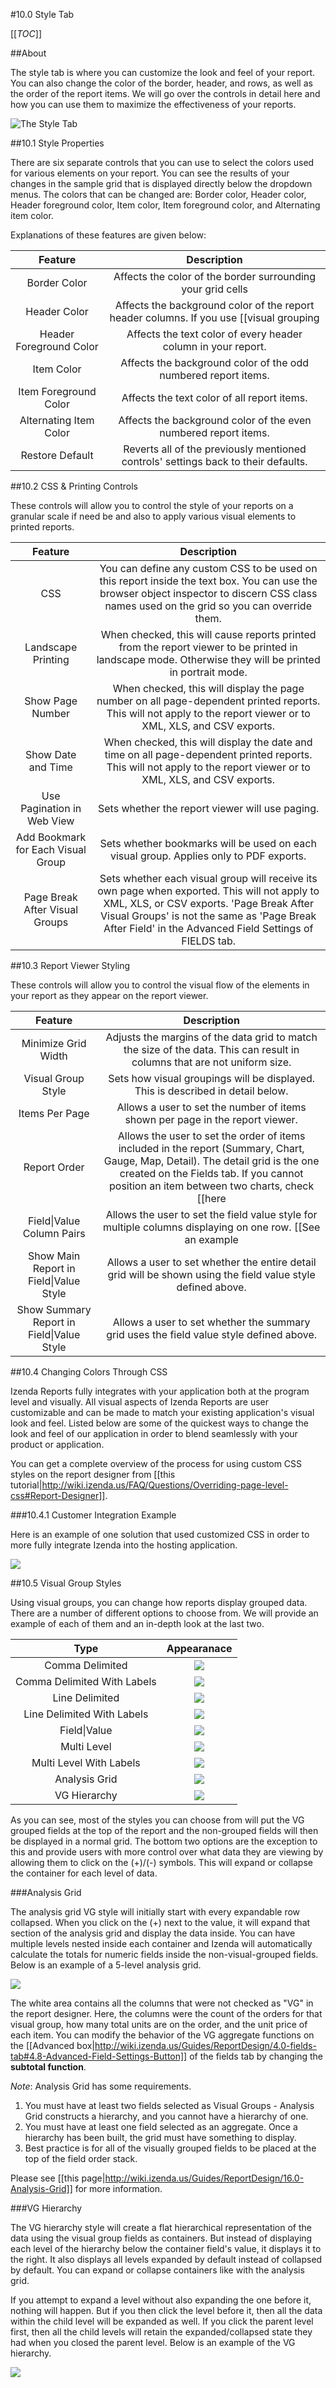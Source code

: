 #10.0 Style Tab

[[_TOC_]]

##About

The style tab is where you can customize the look and feel of your report. You can also change the color of the border, header, and rows, as well as the order of the report items. We will go over the controls in detail here and how you can use them to maximize the effectiveness of your reports.

![The Style Tab](http://wiki.izenda.us/Guides/ReportDesign/10-dot-0-Style-tab/style_tab.png)

##10.1 Style Properties

There are six separate controls that you can use to select the colors used for various elements on your report. You can see the results of your changes in the sample grid that is displayed directly below the dropdown menus. The colors that can be changed are: Border color, Header color, Header foreground color, Item color, Item foreground color, and Alternating item color.

Explanations of these features are given below:

|**Feature**|**Description**|
|:---------:|:-------------:|
|Border Color|Affects the color of the border surrounding your grid cells|
|Header Color|Affects the background color of the report header columns. If you use [[visual grouping|http://wiki.izenda.us/Guides/ReportDesign/4.0-fields-tab#4.3-Sort,-VG,-&-Arithmetic-Check-Boxes]], this affects all header columns in each visual group.|
|Header Foreground Color|Affects the text color of every header column in your report.|
|Item Color|Affects the background color of the odd numbered report items.|
|Item Foreground Color|Affects the text color of all report items.|
|Alternating Item Color|Affects the background color of the even numbered report items.|
|Restore Default|Reverts all of the previously mentioned controls' settings back to their defaults.|

##10.2 CSS & Printing Controls

These controls will allow you to control the style of your reports on a granular scale if need be and also to apply various visual elements to printed reports. 

|**Feature**|**Description**|
|:---------:|:-------------:|
|CSS|You can define any custom CSS to be used on this report inside the text box. You can use the browser object inspector to discern CSS class names used on the grid so you can override them.|
|Landscape Printing|When checked, this will cause reports printed from the report viewer to be printed in landscape mode. Otherwise they will be printed in portrait mode.|
|Show Page Number|When checked, this will display the page number on all page-dependent printed reports. This will not apply to the report viewer or to XML, XLS, and CSV exports.|
|Show Date and Time|When checked, this will display the date and time on all page-dependent printed reports. This will not apply to the report viewer or to XML, XLS, and CSV exports.|
|Use Pagination in Web View|Sets whether the report viewer will use paging.|
|Add Bookmark for Each Visual Group|Sets whether bookmarks will be used on each visual group. Applies only to PDF exports.|
|Page Break After Visual Groups|Sets whether each visual group will receive its own page when exported. This will not apply to XML, XLS, or CSV exports. 'Page Break After Visual Groups' is not the same as 'Page Break After Field' in the Advanced Field Settings of FIELDS tab.     |

##10.3 Report Viewer Styling

These controls will allow you to control the visual flow of the elements in your report as they appear on the report viewer.

|**Feature**|**Description**|
|:---------:|:-------------:|
|Minimize Grid Width|Adjusts the margins of the data grid to match the size of the data. This can result in columns that are not uniform size.|
|Visual Group Style|Sets how visual groupings will be displayed. This is described in detail below.|
|Items Per Page|Allows a user to set the number of items shown per page in the report viewer.|
|Report Order|Allows the user to set the order of items included in the report (Summary, Chart, Gauge, Map, Detail). The detail grid is the one created on the Fields tab. If you cannot position an item between two charts, check [[here|/FAQ/Why-Are-My-Charts-Stuck-Together]].
|Field&#124;Value Column Pairs|Allows the user to set the field value style for multiple columns displaying on one row. [[See an example|http://www.izenda.com/bi/ReportDesigner.aspx?rn=Accounting]].|
|Show Main Report in Field&#124;Value Style|Allows a user to set whether the entire detail grid will be shown using the field value style defined above.|
|Show Summary Report in Field&#124;Value Style|Allows a user to set whether the summary grid uses the field value style defined above.|

##10.4 Changing Colors Through CSS

Izenda Reports fully integrates with your application both at the program level and visually. All visual aspects of Izenda Reports are user customizable and can be made to match your existing application's visual look and feel. Listed below are some of the quickest ways to change the look and feel of our application in order to blend seamlessly with your product or application.

You can get a complete overview of the process for using custom CSS styles on the report designer from [[this tutorial|http://wiki.izenda.us/FAQ/Questions/Overriding-page-level-css#Report-Designer]].

###10.4.1 Customer Integration Example

Here is an example of one solution that used customized CSS in order to more fully integrate Izenda into the hosting application.

![](http://wiki.izenda.us/Guides/ReportDesign/10-dot-0-Style-tab/customer_example.png)

##10.5 Visual Group Styles

Using visual groups, you can change how reports display grouped data. There are a number of different options to choose from. We will provide an example of each of them and an in-depth look at the last two.

| **Type** | **Appearanace** |
|:--------:|:---------------:|
|Comma Delimited|![](/Guides/ReportDesign/10.0-Style-tab/vg_comma_delimited.png)|
|Comma Delimited With Labels|![](/Guides/ReportDesign/10.0-Style-tab/vg_comma_delimited_w_labels.png)|
|Line Delimited|![](/Guides/ReportDesign/10.0-Style-tab/vg_line_delimited.png)|
|Line Delimited With Labels|![](/Guides/ReportDesign/10.0-Style-tab/vg_line_delimited_w_labels.png)|
|Field&#124;Value|![](/Guides/ReportDesign/10.0-Style-tab/vg_field_value.png)|
|Multi Level|![](/Guides/ReportDesign/10.0-Style-tab/vg_multi_level.png)|
|Multi Level With Labels|![](/Guides/ReportDesign/10.0-Style-tab/vg_multi_level_w_labels.png)|
|Analysis Grid|![](/Guides/ReportDesign/10.0-Style-tab/vg_analysis_grid.png)|
|VG Hierarchy|![](/Guides/ReportDesign/10.0-Style-tab/vg_vg_hierarchy.png)|

As you can see, most of the styles you can choose from will put the VG grouped fields at the top of the report and the non-grouped fields will then be displayed in a normal grid. The bottom two options are the exception to this and provide users with more control over what data they are viewing by allowing them to click on the (+)/(-) symbols. This will expand or collapse the container for each level of data.

###Analysis Grid

The analysis grid VG style will initially start with every expandable row collapsed. When you click on the (+) next to the value, it will expand that section of the analysis grid and display the data inside. You can have multiple levels nested inside each container and Izenda will automatically calculate the totals for numeric fields inside the non-visual-grouped fields. Below is an example of a 5-level analysis grid.

![](/Guides/ReportDesign/10.0-Style-tab/vg_analysis_grid_expanded_2.png)

The white area contains all the columns that were not checked as "VG" in the report designer. Here, the columns were the count of the orders for that visual group, how many total units are on the order, and the unit price of each item. You can modify the behavior of the VG aggregate functions on the [[Advanced box|http://wiki.izenda.us/Guides/ReportDesign/4.0-fields-tab#4.8-Advanced-Field-Settings-Button]] of the fields tab by changing the **subtotal function**.

*Note*: Analysis Grid has some requirements.
1. You must have at least two fields selected as Visual Groups - Analysis Grid constructs a hierarchy, and you cannot have a hierarchy of one.
2. You must have at least one field selected as an aggregate. Once a hierarchy has been built, the grid must have something to display.
3. Best practice is for all of the visually grouped fields to be placed at the top of the field order stack.

Please see [[this page|http://wiki.izenda.us/Guides/ReportDesign/16.0-Analysis-Grid]] for more information. 

###VG Hierarchy

The VG hierarchy style will create a flat hierarchical representation of the data using the visual group fields as containers. But instead of displaying each level of the hierarchy below the container field's value, it displays it to the right. It also displays all levels expanded by default instead of collapsed by default. You can expand or collapse containers like with the analysis grid.

If you attempt to expand a level without also expanding the one before it, nothing will happen. But if you then click the level before it, then all the data within the child level will be expanded as well. If you click the parent level first, then all the child levels will retain the expanded/collapsed state they had when you closed the parent level.  Below is an example of the VG hierarchy.

![](/Guides/ReportDesign/10.0-Style-tab/vg_vg_hierarchy_expanded.png)